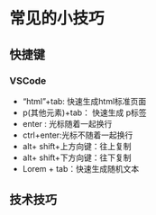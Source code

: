 # 常见的小技巧
## 快捷键
### VSCode
- “html”+tab: 快速生成html标准页面
- p(其他元素)+tab： 快速生成 p标签
- enter : 光标随着一起换行
- ctrl+enter:光标不随着一起换行
- alt+ shift+上方向键：往上复制
- alt+ shift+下方向键：往下复制
- Lorem + tab：快速生成随机文本

## 技术技巧